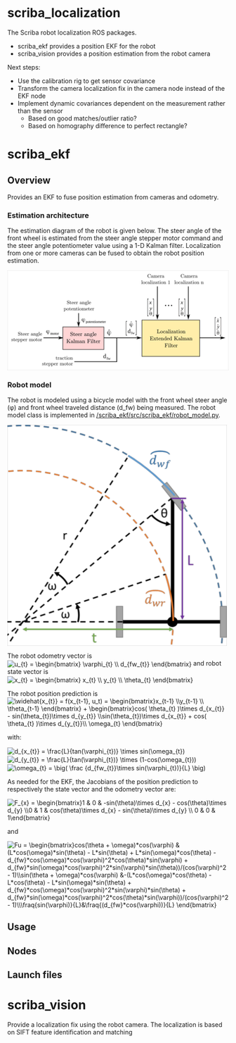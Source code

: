 # scriba_localization
The Scriba robot localization ROS packages.

- scriba_ekf provides a position EKF for the robot
- scriba_vision provides a position estimation from the robot camera

Next steps:
- Use the calibration rig to get sensor covariance
- Transform the camera localization fix in the camera node instead of the EKF node
- Implement dynamic covariances dependent on the measurement rather than the sensor
  - Based on good matches/outlier ratio?
  - Based on homography difference to perfect rectangle?


# scriba_ekf

## Overview
Provides an EKF to fuse position estimation from cameras and odometry.

### Estimation architecture
The estimation diagram of the robot is given below. The steer angle of the front wheel is estimated from the steer angle stepper motor command and the steer angle potentiometer value using a 1-D Kalman filter. Localization from one or more cameras can be fused to obtain the robot position estimation.

<img src="/documentation/pictures/ekf_diagram.png" align="center" width="800"/>

### Robot model

The robot is modeled using a bicycle model with the front wheel steer angle (φ) and front wheel traveled distance (d_fw) being measured. The robot model class is implemented in [/scriba_ekf/src/scriba_ekf/robot_model.py](/scriba_ekf/src/scriba_ekf/robot_model.py).

<img src="/documentation/pictures/scriba_robot_model.png" align="center" width="500"/>

The robot odometry vector is <img src="http://www.sciweavers.org/tex2img.php?eq=u_%7Bt%7D%20%3D%20%20%5Cbegin%7Bbmatrix%7D%20%5Cvarphi_%7Bt%7D%20%5C%5C%20d_%7Bfw_%7Bt%7D%7D%20%5Cend%7Bbmatrix%7D%20&bc=White&fc=Black&im=jpg&fs=12&ff=arev&edit=0" align="center" border="0" alt="u_{t} =  \begin{bmatrix} \varphi_{t} \\ d_{fw_{t}} \end{bmatrix} " width="93" height="40" /> and robot state vector is <img src="https://bit.ly/3cqhguj" align="center" border="0" alt="x_{t} =  \begin{bmatrix} x_{t} \\ y_{t} \\ \theta_{t} \end{bmatrix} " width="83" height="68" />

The robot position prediction is <img src="https://bit.ly/3vYW5HG" align="center" border="0" alt="\widehat{x_{t}}  = f(x_{t-1}, u_t) =  \begin{bmatrix}x_{t-1} \\y_{t-1} \\  \theta_{t-1}  \end{bmatrix} +  \begin{bmatrix}cos( \theta_{t} )\times d_{x_{t}} - sin(\theta_{t})\times d_{y_{t}} \\sin(\theta_{t})\times d_{x_{t}} +  cos( \theta_{t} )\times d_{y_{t}}\\  \omega_{t} \end{bmatrix}" width="380" height="68" />

with:

<img src="http://www.sciweavers.org/tex2img.php?eq=d_%7Bx_%7Bt%7D%7D%20%3D%20%20%5Cfrac%7BL%7D%7Btan%28%5Cvarphi_%7Bt%7D%29%7D%20%5Ctimes%20sin%28%5Comega_%7Bt%7D%29&bc=White&fc=Black&im=png&fs=12&ff=arev&edit=0" align="center" border="0" alt="d_{x_{t}} =  \frac{L}{tan(\varphi_{t})} \times sin(\omega_{t})" width="194" height="46" />

<img src="https://bit.ly/2S8DESg" align="center" border="0" alt="d_{y_{t}} =  \frac{L}{tan(\varphi_{t})} \times (1-cos(\omega_{t}))" width="230" height="46" />

<img src="http://www.sciweavers.org/tex2img.php?eq=%5Comega_%7Bt%7D%20%3D%20%5Cbig%28%20%5Cfrac%20%7Bd_%7Bfw_%7Bt%7D%7D%5Ctimes%20sin%28%5Cvarphi_%7Bt%7D%29%7D%7BL%7D%20%5Cbig%29%0A&bc=White&fc=Black&im=png&fs=12&ff=arev&edit=0" align="center" border="0" alt="\omega_{t} = \big( \frac {d_{fw_{t}}\times sin(\varphi_{t})}{L} \big)" width="172" height="43" />

As needed for the EKF, the Jacobians of the position prediction to respectively the state vector and the odometry vector are:

<img src="https://bit.ly/3fWIVFi" align="center" border="0" alt="F_{x} =  \begin{bmatrix}1 & 0 & -sin(\theta)\times d_{x} - cos(\theta)\times d_{y} \\0 & 1 & cos(\theta)\times d_{x} -  sin(\theta)\times d_{y} \\ 0 & 0 & 1\end{bmatrix} " width="255" height="68" />

and

<img src="https://bit.ly/3pvxQOY" align="center" border="0" alt="Fu =  \begin{bmatrix}cos(\theta + \omega)*cos(\varphi) & (L*cos(\omega)*sin(\theta) - L*sin(\theta) + L*sin(\omega)*cos(\theta) - d_{fw}*cos(\omega)*cos(\varphi)^2*cos(\theta)*sin(\varphi) + d_{fw}*sin(\omega)*cos(\varphi)^2*sin(\varphi)*sin(\theta))/(cos(\varphi)^2 - 1)\\sin(\theta + \omega)*cos(\varphi) &-(L*cos(\omega)*cos(\theta) - L*cos(\theta) - L*sin(\omega)*sin(\theta) + d_{fw}*cos(\omega)*cos(\varphi)^2*sin(\varphi)*sin(\theta) + d_{fw}*sin(\omega)*cos(\varphi)^2*cos(\theta)*sin(\varphi))/(cos(\varphi)^2 - 1)\\\fraq{sin(\varphi)}{L}&\fraq{(d_{fw}*cos(\varphi))}{L} \end{bmatrix} " width="1544" height="68" />


## Usage

## Nodes

## Launch files


# scriba_vision
Provide a localization fix using the robot camera. The localization is based on SIFT feature identification and matching
